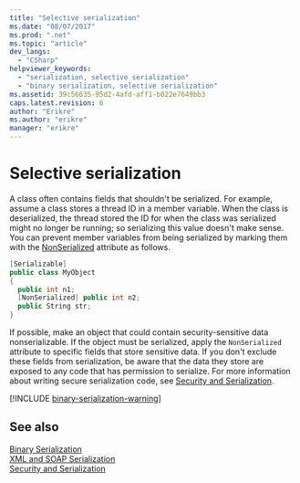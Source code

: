 ```yaml
---
title: "Selective serialization"
ms.date: "08/07/2017"
ms.prod: ".net"
ms.topic: "article"
dev_langs: 
  - "CSharp"
helpviewer_keywords: 
  - "serialization, selective serialization"
  - "binary serialization, selective serialization"
ms.assetid: 39c56635-95d2-4afd-aff1-b022e7649bb3
caps.latest.revision: 6
author: "Erikre"
ms.author: "erikre"
manager: "erikre"
---
```

# Selective serialization
A class often contains fields that shouldn't be serialized. For example, assume a class stores a thread ID in a member variable. When the class is deserialized, the thread stored the ID for when the class was serialized might no longer be running; so serializing this value doesn't make sense. You can prevent member variables from being serialized by marking them with the [NonSerialized](xref:System.NonSerializedAttribute) attribute as follows.  
  
```csharp  
[Serializable]  
public class MyObject   
{  
  public int n1;  
  [NonSerialized] public int n2;  
  public String str;  
}  
```

If possible, make an object that could contain security-sensitive data nonserializable. If the object must be serialized, apply the `NonSerialized` attribute to specific fields that store sensitive data. If you don't exclude these fields from serialization, be aware that the data they store are exposed to any code that has permission to serialize. For more information about writing secure serialization code, see [Security and Serialization](../../../docs/framework/misc/security-and-serialization.md).

[!INCLUDE [binary-serialization-warning](../../../includes/binary-serialization-warning.md)]
  
## See also  
 [Binary Serialization](binary-serialization.md)   
 [XML and SOAP Serialization](xml-and-soap-serialization.md)   
 [Security and Serialization](../../../docs/framework/misc/security-and-serialization.md)